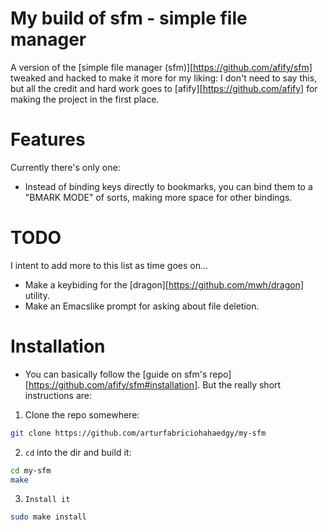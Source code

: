 # My build of sfm - simple file manager

A version of the [simple file manager (sfm)][https://github.com/afify/sfm] tweaked and hacked to make it more for my liking: I don't need to say this, but all the credit and hard work goes to [afify][https://github.com/afify] for making the project in the first place.

# Features

Currently there's only one:

* Instead of binding keys directly to bookmarks, you can bind them to a "BMARK MODE" of sorts, making more space for other bindings.

# TODO

I intent to add more to this list as time goes on...

* Make a keybiding for the [dragon][https://github.com/mwh/dragon] utility.
* Make an Emacslike prompt for asking about file deletion.

# Installation

* You can basically follow the [guide on sfm's repo][https://github.com/afify/sfm#installation]. But the really short instructions are:
1. Clone the repo somewhere:

``` sh
git clone https://github.com/arturfabriciohahaedgy/my-sfm
```

2. `cd` into the dir and build it:

``` sh
cd my-sfm
make
```

3. `Install it`

``` sh
sudo make install
```
